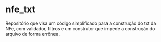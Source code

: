 # nfe_txt
Repositório que visa um código simplificado para a construção do txt da NFe, com validador, filtros e um construtor que impede a construção do arquivo de forma errônea.
